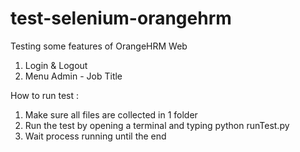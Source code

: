 # test-selenium-orangehrm
Testing some features of OrangeHRM Web

1. Login & Logout
2. Menu Admin - Job Title

How to run test :
1. Make sure all files are collected in 1 folder
2. Run the test by opening a terminal and typing python runTest.py
3. Wait process running until the end


